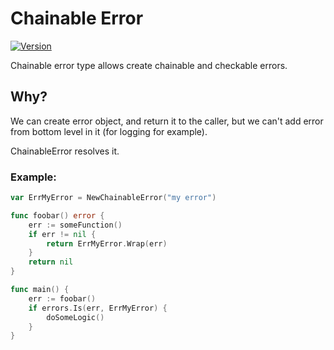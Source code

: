 # Chainable Error
[![Version](https://img.shields.io/badge/version-1.0.3-blue.svg)]()

Chainable error type allows create chainable and checkable errors.

## Why?
We can create error object, and return it to the caller,
but we can't add error from bottom level in it (for logging for example).

ChainableError resolves it.

### Example:
```go
var ErrMyError = NewChainableError("my error")

func foobar() error {
	err := someFunction()
	if err != nil {
		return ErrMyError.Wrap(err)
	}
	return nil
}

func main() {
	err := foobar()
	if errors.Is(err, ErrMyError) {
		doSomeLogic()
	}
}
```

